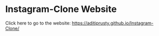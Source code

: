 # Instagram-Clone Website
Click here to go to the website: 
https://aditiprusty.github.io/Instagram-Clone/
